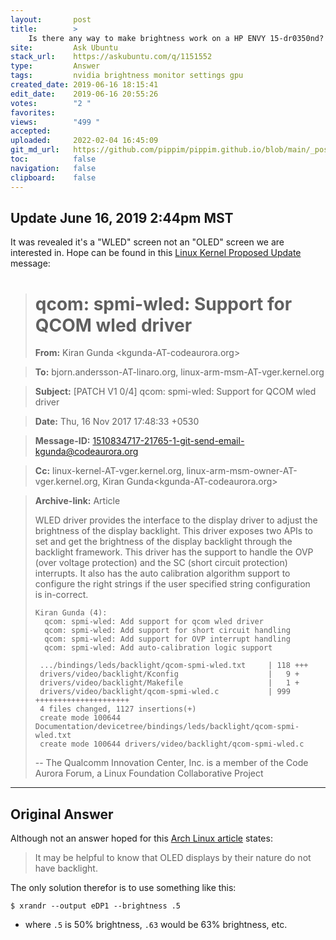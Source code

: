 ```yaml
---
layout:       post
title:        >
    Is there any way to make brightness work on a HP ENVY 15-dr0350nd?
site:         Ask Ubuntu
stack_url:    https://askubuntu.com/q/1151552
type:         Answer
tags:         nvidia brightness monitor settings gpu
created_date: 2019-06-16 18:15:41
edit_date:    2019-06-16 20:55:26
votes:        "2 "
favorites:    
views:        "499 "
accepted:     
uploaded:     2022-02-04 16:45:09
git_md_url:   https://github.com/pippim/pippim.github.io/blob/main/_posts/2019/2019-06-16-Is-there-any-way-to-make-brightness-work-on-a-HP-ENVY-15-dr0350nd_.md
toc:          false
navigation:   false
clipboard:    false
---
```


## Update June 16, 2019 2:44pm MST

It was revealed it's a "WLED" screen not an "OLED" screen we are interested in. Hope can be found in this [Linux Kernel Proposed Update][1] message:

> # qcom: spmi-wled: Support for QCOM wled driver  
>   
> **From:**       Kiran Gunda <kgunda-AT-codeaurora.org>  

> **To:**         bjorn.andersson-AT-linaro.org, linux-arm-msm-AT-vger.kernel.org  

> **Subject:**    [PATCH V1 0/4] qcom: spmi-wled: Support for QCOM wled driver  

> **Date:**       Thu, 16 Nov 2017 17:48:33 +0530  

> **Message-ID:** <1510834717-21765-1-git-send-email-kgunda@codeaurora.org>  

> **Cc:**         linux-kernel-AT-vger.kernel.org, linux-arm-msm-owner-AT-vger.kernel.org, Kiran Gunda<kgunda-AT-codeaurora.org>  

> **Archive-link:** 	 	Article  
>   
> WLED driver provides the interface to the display driver to adjust the  
> brightness of the display backlight. This driver exposes two APIs to  
> set and get the brightness of the display backlight through the  
> backlight framework. This driver has the support to handle the OVP  
> (over voltage protection) and the SC (short circuit protection)  
> interrupts. It also has the auto calibration algorithm support to  
> configure the right strings if the user specified string configuration  
> is in-correct.  
>   
>     Kiran Gunda (4):  
>       qcom: spmi-wled: Add support for qcom wled driver  
>       qcom: spmi-wled: Add support for short circuit handling  
>       qcom: spmi-wled: Add support for OVP interrupt handling  
>       qcom: spmi-wled: Add auto-calibration logic support  
>     
>      .../bindings/leds/backlight/qcom-spmi-wled.txt     | 118 +++  
>      drivers/video/backlight/Kconfig                    |   9 +  
>      drivers/video/backlight/Makefile                   |   1 +  
>      drivers/video/backlight/qcom-spmi-wled.c           | 999 +++++++++++++++++++++  
>      4 files changed, 1127 insertions(+)  
>      create mode 100644 Documentation/devicetree/bindings/leds/backlight/qcom-spmi-wled.txt  
>      create mode 100644 drivers/video/backlight/qcom-spmi-wled.c  
>   
> --  The Qualcomm Innovation Center, Inc. is a member of the Code Aurora Forum, a Linux Foundation Collaborative Project  




----------

## Original Answer

Although not an answer hoped for this [Arch Linux article][2] states:

> It may be helpful to know that OLED displays by their nature do not  
> have backlight.  

The only solution therefor is to use something like this:

``` 
$ xrandr --output eDP1 --brightness .5
```

- where `.5` is 50% brightness, `.63` would be 63% brightness, etc.


  [1]: https://lwn.net/Articles/739332/
  [2]: https://wiki.archlinux.org/index.php/HP_Spectre_x360_13-4231ng
